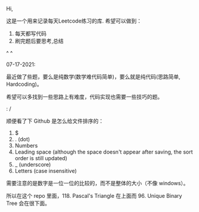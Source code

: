 Hi,



这是一个用来记录每天Leetcode练习的库. 希望可以做到： 

1. 每天都写代码
2. 刷完题后要思考,总结



^ ^



07-17-2021:

最近做了些题，要么是纯数学(数学难代码简单)，要么就是纯代码(思路简单, Hardcoding)。

希望可以多找到一些思路上有难度，代码实现也需要一些技巧的题。

: /



顺便看了下 Github 是怎么给文件排序的：

1. $
2. . (dot)
3. Numbers
4. Leading space (although the space doesn't appear after saving, the sort order is still updated)
5. _ (underscore)
6. Letters (case insensitive)

需要注意的是数字是一位一位的比较的，而不是整体的大小（不像 windows）。

所以在这个 repo 里面，118. Pascal's Triangle 在上面而 96. Unique Binary Tree 会在很下面。
